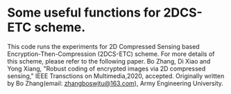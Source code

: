 # Some useful functions for 2DCS-ETC scheme.
This code runs the experiments for 2D Compressed Sensing based Encryption-Then-Compression (2DCS-ETC) scheme. For more details of this scheme, please refer to the following paper.
Bo Zhang, Di Xiao and Yong Xiang, "Robust coding of encrypted images via 2D compressed sensing," IEEE Transctions on Multimedia,2020, accepted.
Originally written by Bo Zhang(email: zhangboswjtu@163.com), Army Engineering University. 
